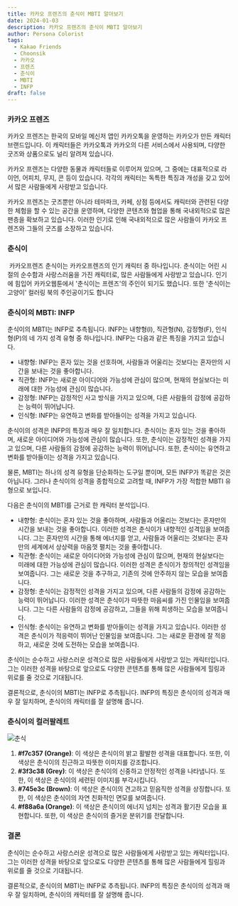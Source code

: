 ```yaml
---
title: 카카오 프렌즈의 춘식이 MBTI 알아보기
date: 2024-01-03
description: 카카오 프렌즈의 춘식이 MBTI 알아보기
author: Persona Colorist
tags:
  - Kakao Friends
  - Choonsik
  - 카카오
  - 프렌즈
  - 춘식이
  - MBTI
  - INFP
draft: false
---
```

### 카카오 프렌즈
카카오 프렌즈는 한국의 모바일 메신저 앱인 카카오톡을 운영하는 카카오가 만든 캐릭터 브랜드입니다. 이 캐릭터들은 카카오톡과 카카오의 다른 서비스에서 사용되며, 다양한 굿즈와 상품으로도 널리 알려져 있습니다.

카카오 프렌즈는 다양한 동물과 캐릭터들로 이루어져 있으며, 그 중에는 대표적으로 라이언, 어피치, 무지, 콘 등이 있습니다. 각각의 캐릭터는 독특한 특징과 개성을 갖고 있어서 많은 사람들에게 사랑받고 있습니다.

카카오 프렌즈는 굿즈뿐만 아니라 테마파크, 카페, 상점 등에서도 캐릭터와 관련된 다양한 체험을 할 수 있는 공간을 운영하며, 다양한 콘텐츠와 협업을 통해 국내외적으로 많은 팬층을 확보하고 있습니다. 이러한 인기로 인해 국내외적으로 많은 사람들이 카카오 프렌즈와 그들의 굿즈를 소장하고 있습니다.

### 춘식이
 카카오프렌즈 춘식이는 카카오프렌즈의 인기 캐릭터 중 하나입니다. 춘식이는 어린 시절의 순수함과 사랑스러움을 가진 캐릭터로, 많은 사람들에게 사랑받고 있습니다. 인기에 힘입어 카카오웹툰에서 '춘식이는 프렌즈'의 주인이 되기도 했습니다. 또한 '춘식이는 고양이' 컬러링 북의 주인공이기도 합니다

### 춘식이의 MBTI: INFP
춘식이의 MBTI는 INFP로 추측됩니다. INFP는 내향형(I), 직관형(N), 감정형(F), 인식형(P)의 네 가지 성격 유형 중 하나입니다. INFP는 다음과 같은 특징을 가지고 있습니다.

- 내향형: INFP는 혼자 있는 것을 선호하며, 사람들과 어울리는 것보다는 혼자만의 시간을 보내는 것을 좋아합니다.
- 직관형: INFP는 새로운 아이디어와 가능성에 관심이 많으며, 현재의 현실보다는 미래에 대한 가능성에 관심이 많습니다.
- 감정형: INFP는 감정적인 사고 방식을 가지고 있으며, 다른 사람들의 감정에 공감하는 능력이 뛰어납니다.
- 인식형: INFP는 유연하고 변화를 받아들이는 성격을 가지고 있습니다.

춘식이의 성격은 INFP의 특징과 매우 잘 일치합니다. 춘식이는 혼자 있는 것을 좋아하며, 새로운 아이디어와 가능성에 관심이 많습니다. 또한, 춘식이는 감정적인 성격을 가지고 있으며, 다른 사람들의 감정에 공감하는 능력이 뛰어납니다. 또한, 춘식이는 유연하고 변화를 받아들이는 성격을 가지고 있습니다.

물론, MBTI는 하나의 성격 유형을 단순화하는 도구일 뿐이며, 모든 INFP가 똑같은 것은 아닙니다. 그러나 춘식이의 성격을 종합적으로 고려할 때, INFP가 가장 적합한 MBTI 유형으로 보입니다.

다음은 춘식이의 MBTI를 근거로 한 캐릭터 분석입니다.

- 내향형: 춘식이는 혼자 있는 것을 좋아하며, 사람들과 어울리는 것보다는 혼자만의 시간을 보내는 것을 좋아합니다. 이러한 성격은 춘식이가 내향적인 성격임을 보여줍니다. 그는 혼자만의 시간을 통해 에너지를 얻고, 사람들과 어울리는 것보다는 혼자만의 세계에서 상상력을 마음껏 펼치는 것을 좋아합니다.
- 직관형: 춘식이는 새로운 아이디어와 가능성에 관심이 많으며, 현재의 현실보다는 미래에 대한 가능성에 관심이 많습니다. 이러한 성격은 춘식이가 창의적인 성격임을 보여줍니다. 그는 새로운 것을 추구하고, 기존의 것에 안주하지 않는 모습을 보여줍니다.
- 감정형: 춘식이는 감정적인 성격을 가지고 있으며, 다른 사람들의 감정에 공감하는 능력이 뛰어납니다. 이러한 성격은 춘식이가 따뜻한 마음씨를 가진 인물임을 보여줍니다. 그는 다른 사람들의 감정에 공감하고, 그들을 위해 희생하는 모습을 보여줍니다.
- 인식형: 춘식이는 유연하고 변화를 받아들이는 성격을 가지고 있습니다. 이러한 성격은 춘식이가 적응력이 뛰어난 인물임을 보여줍니다. 그는 새로운 환경에 잘 적응하고, 새로운 것에 도전하는 모습을 보여줍니다.

춘식이는 순수하고 사랑스러운 성격으로 많은 사람들에게 사랑받고 있는 캐릭터입니다. 그는 이러한 성격을 바탕으로 앞으로도 다양한 콘텐츠를 통해 많은 사람들에게 힐링과 위로를 줄 것으로 기대됩니다.

결론적으로, 춘식이의 MBTI는 INFP로 추측됩니다. INFP의 특징은 춘식이의 성격과 매우 잘 일치하며, 춘식이의 캐릭터를 잘 설명해 줍니다.

### 춘식이의 컬러팔레트

![춘식](https://i.imgur.com/LC5DjML.png#center)

  1. **#f7c357 (Orange)**: 이 색상은 춘식이의 밝고 활발한 성격을 대표합니다. 또한, 이 색상은 춘식이의 친근하고 따뜻한 이미지를 강조합니다.
2. **#3f3c38 (Grey)**: 이 색상은 춘식이의 신중하고 안정적인 성격을 나타냅니다. 또한, 이 색상은 춘식이의 세련된 이미지를 부각시킵니다.
3. **#745e3c (Brown)**: 이 색상은 춘식이의 견고하고 믿음직한 성격을 상징합니다. 또한, 이 색상은 춘식이의 자연 친화적인 면모를 보여줍니다.
4. **#f88a6a (Orange)**: 이 색상은 춘식이의 에너지 넘치는 성격과 활기찬 모습을 표현합니다. 또한, 이 색상은 춘식이의 즐거운 분위기를 전달합니다.

### 결론
춘식이는 순수하고 사랑스러운 성격으로 많은 사람들에게 사랑받고 있는 캐릭터입니다. 그는 이러한 성격을 바탕으로 앞으로도 다양한 콘텐츠를 통해 많은 사람들에게 힐링과 위로를 줄 것으로 기대됩니다.

결론적으로, 춘식이의 MBTI는 INFP로 추측됩니다. INFP의 특징은 춘식이의 성격과 매우 잘 일치하며, 춘식이의 캐릭터를 잘 설명해 줍니다.

